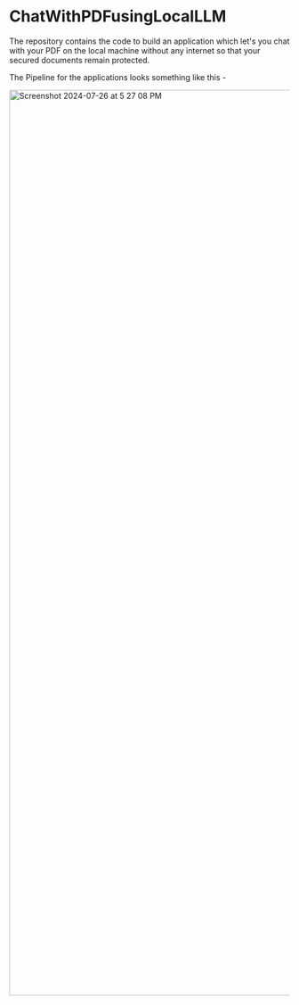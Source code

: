 # ChatWithPDFusingLocalLLM
The repository contains the code to build an application which let's you chat with your PDF on the local machine without any internet so that your secured documents remain protected.

The Pipeline for the applications looks something like this -

<img width="1625" alt="Screenshot 2024-07-26 at 5 27 08 PM" src="https://github.com/user-attachments/assets/43612e34-c779-4103-829b-f56b74e8d6d2">
